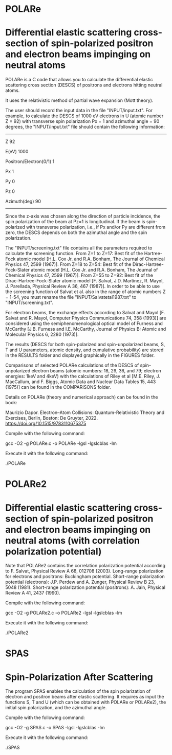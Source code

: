 # POLARe 

# Differential elastic scattering cross-section of spin-polarized positron and electron beams impinging on neutral atoms

POLARe is a C code that allows you to calculate the differential elastic scattering cross section (DESCS) of positrons and electrons hitting neutral atoms.

It uses the relativistic method of partial wave expansion (Mott theory).

The user should record the input data in the file "INPUT/input.txt". For example, to calculate the DESCS of 1000 eV electrons in U (atomic number Z = 92) with transverse spin polarization Px = 1 and azimuthal angle = 90 degrees, the "INPUT/input.txt" file should contain the following information:

------------------------

Z 92

E(eV) 1000

Positron/Electron(0/1) 1

Px 1

Py 0

Pz 0

Azimuth(deg) 90

------------------------

Since the z-axis was chosen along the direction of particle incidence, the spin polarization of the beam at Pz=1 is longitudinal. If the beam is spin-polarized with transverse polarization, i.e., if Px and/or Py are different from zero, the DESCS depends on both the azimuthal angle and the spin polarization.

The "INPUT/screening.txt" file contains all the parameters required to calculate the screening function. From Z=1 to Z=17: Best fit of the Hartree-Fock atomic model [H.L. Cox Jr. and R.A. Bonham, The Journal of Chemical Physics 47, 2599 (1967)]. From Z=18 to Z=54: Best fit of the Dirac-Hartree-Fock-Slater atomic model [H.L. Cox Jr. and R.A. Bonham, The Journal of Chemical Physics 47, 2599 (1967)]. From Z=55 to Z=92: Best fit of the Dirac-Hartree-Fock-Slater atomic model [F. Salvat, J.D. Martinez, R. Mayol, J. Parellada, Physical Review A 36, 467 (1987)]. In order to be able to use the screening function of Salvat et al. also in the range of atomic numbers Z = 1-54, you must rename the file "INPUT/Salvatetal1987.txt" to "INPUT/screening.txt".

For electron beams, the exchange effects according to Salvat and Mayol [F. Salvat and R. Mayol, Computer Physics Communications 74, 358 (1993)] are considered using the semiphenomenological optical model of Furness and McCarthy [J.B. Furness and I.E. McCarthy, Journal of Physics B: Atomic and Molecular Physics 6, 2280 (1973)].

The results (DESCS for both spin-polarized and spin-unpolarized beams, S, T and U parameters, atomic density, and cumulative probability) are stored in the RESULTS folder and displayed graphically in the FIGURES folder.

Comparisons of selected POLARe calculations of the DESCS of spin-unpolarized electron beams (atomic numbers: 18, 29, 36, and 79; electron energies: 1keV and 4keV) with the calculations of Riley et al [M.E. Riley, J. MacCallum, and F. Biggs, Atomic Data and Nuclear Data Tables 15, 443 (1975)] can be found in the COMPARISONS folder. 

Details on POLARe (theory and numerical approach) can be found in the book:

Maurizio Dapor. Electron–Atom Collisions: Quantum-Relativistic Theory and Exercises, Berlin, Boston: De Gruyter, 2022. https://doi.org/10.1515/9783110675375

Compile with the following command:

gcc -O2 -g POLARe.c -o POLARe -lgsl -lgslcblas -lm

Execute it with the following command:

./POLARe

# POLARe2

# Differential elastic scattering cross-section of spin-polarized positron and electron beams impinging on neutral atoms (with correlation polarization potential)

Note that POLARe2 contains the correlation polarization potential according to F. Salvat, Physical Review A 68, 012708 (2003).
Long-range polarization for electrons and positrons: Buckingham potential.
Short-range polarization potential (electrons): J.P. Perdew and A. Zunger, Physical Review B 23, 5048 (1981).
Short-range polarization potential (positrons): A. Jain, Physical Review A 41, 2437 (1990).

Compile with the following command:

gcc -O2 -g POLARe2.c -o POLARe2 -lgsl -lgslcblas -lm

Execute it with the following command:

./POLARe2

# SPAS

# Spin-Polarization After Scattering

The program SPAS enables the calculation of the spin polarization of electron and positron beams after elastic scattering. It requires as input the functions S, T and U (which can be obtained with POLARe or POLARe2), the initial spin polarization, and the azimuthal angle.

Compile with the following command:

gcc -O2 -g SPAS.c -o SPAS -lgsl -lgslcblas -lm

Execute it with the following command:

./SPAS
